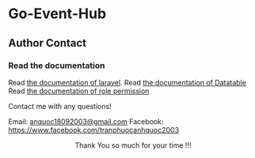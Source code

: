 # Go-Event-Hub

## Author Contact

### Read the documentation

Read [the documentation of laravel](https://laravel.com/).
Read [the documentation of Datatable](https://yajrabox.com/docs/laravel-datatables/11.0)
Read [the documentation of role permission](https://spatie.be/docs/laravel-permission/v6/introduction)

Contact me with any questions!<br>

Email: anquoc18092003@gmail.com
Facebook: https://www.facebook.com/tranphuocanhquoc2003

<p style="text-align:center">Thank You so much for your time !!!</p>

